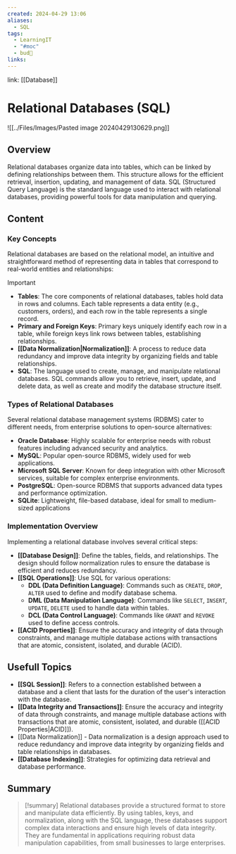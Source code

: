 ```yaml
---
created: 2024-04-29 13:06
aliases:
  - SQL
tags:
  - LearningIT
  - "#moc"
  - bud🌿
links:
---
```


link: [[Database]]

# Relational Databases (SQL)

![[../Files/Images/Pasted image 20240429130629.png]]
## Overview

Relational databases organize data into tables, which can be linked by defining relationships between them. This structure allows for the efficient retrieval, insertion, updating, and management of data. SQL (Structured Query Language) is the standard language used to interact with relational databases, providing powerful tools for data manipulation and querying.


## Content

### Key Concepts

Relational databases are based on the relational model, an intuitive and straightforward method of representing data in tables that correspond to real-world entities and relationships:

> [!important]
> 
> - **Tables**: The core components of relational databases, tables hold data in rows and columns. Each table represents a data entity (e.g., customers, orders), and each row in the table represents a single record.
> - **Primary and Foreign Keys**: Primary keys uniquely identify each row in a table, while foreign keys link rows between tables, establishing relationships.
> - **[[Data Normalization|Normalization]]**: A process to reduce data redundancy and improve data integrity by organizing fields and table relationships.
> - **SQL**: The language used to create, manage, and manipulate relational databases. SQL commands allow you to retrieve, insert, update, and delete data, as well as create and modify the database structure itself.

### Types of Relational Databases

Several relational database management systems (RDBMS) cater to different needs, from enterprise solutions to open-source alternatives:

- **Oracle Database**: Highly scalable for enterprise needs with robust features including advanced security and analytics.
- **MySQL**: Popular open-source RDBMS, widely used for web applications.
- **Microsoft SQL Server**: Known for deep integration with other Microsoft services, suitable for complex enterprise environments.
- **PostgreSQL**: Open-source RDBMS that supports advanced data types and performance optimization.
- **SQLite**: Lightweight, file-based database, ideal for small to medium-sized applications

### Implementation Overview

Implementing a relational database involves several critical steps:

- **[[Database Design]]**: Define the tables, fields, and relationships. The design should follow normalization rules to ensure the database is efficient and reduces redundancy.
- **[[SQL Operations]]**: Use SQL for various operations:
    - **DDL (Data Definition Language)**: Commands such as `CREATE`, `DROP`, `ALTER` used to define and modify database schema.
    - **DML (Data Manipulation Language)**: Commands like `SELECT`, `INSERT`, `UPDATE`, `DELETE` used to handle data within tables.
    - **DCL (Data Control Language)**: Commands like `GRANT` and `REVOKE` used to define access controls.
- **[[ACID Properties]]**: Ensure the accuracy and integrity of data through constraints, and manage multiple database actions with transactions that are atomic, consistent, isolated, and durable (ACID).

## Usefull Topics
- **[[SQL Session]]**: Refers to a connection established between a database and a client that lasts for the duration of the user's interaction with the database.
- **[[Data Integrity and Transactions]]**: Ensure the accuracy and integrity of data through constraints, and manage multiple database actions with transactions that are atomic, consistent, isolated, and durable ([[ACID Properties|ACID]]).
- [[Data Normalization]] - Data normalization is a design approach used to reduce redundancy and improve data integrity by organizing fields and table relationships in databases.
- **[[Database Indexing]]**: Strategies for optimizing data retrieval and database performance.
## Summary

> [!summary] 
> Relational databases provide a structured format to store and manipulate data efficiently. By using tables, keys, and normalization, along with the SQL language, these databases support complex data interactions and ensure high levels of data integrity. They are fundamental in applications requiring robust data manipulation capabilities, from small businesses to large enterprises.



